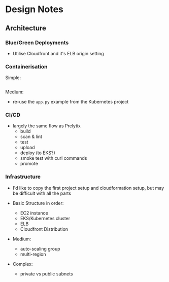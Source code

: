 # Design Notes

## Architecture

### Blue/Green Deployments

- Utilise Cloudfront and it's ELB origin setting


### Containerisation

Simple:

```shell

```

Medium:
  - re-use the `app.py` example from the Kubernetes project

### CI/CD

- largely the same flow as Prelytix
  - build
  - scan & lint
  - test
  - upload
  - deploy (to EKS?)
  - smoke test with curl commands
  - promote

### Infrastructure

- I'd like to copy the first project setup and cloudformation setup, but may be difficult with all the parts
- Basic Structure in order:
  - EC2 instance
  - EKS/Kubernetes cluster
  - ELB
  - Cloudfront Distribution
  
- Medium:
  - auto-scaling group
  - multi-region

- Complex:
  - private vs public subnets


## 

